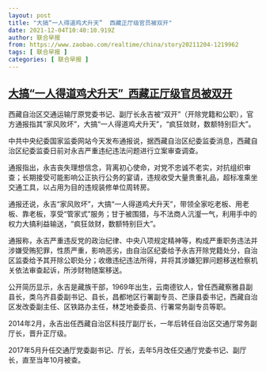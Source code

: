```yaml
---
layout: post
title: "大搞“一人得道鸡犬升天”  西藏正厅级官员被双开"
date: 2021-12-04T10:40:10.919Z
author: 联合早报
from: https://www.zaobao.com/realtime/china/story20211204-1219962
tags: [ 联合早报 ]
categories: [ 联合早报 ]
---
```

<!--1638633720000-->
[大搞“一人得道鸡犬升天”  西藏正厅级官员被双开](https://www.zaobao.com/realtime/china/story20211204-1219962)
------

<div>
<p>西藏自治区交通运输厅原党委书记、副厅长永吉被“双开”（开除党籍和公职），官方通报指其“家风败坏”，大搞“一人得道鸡犬升天”，“疯狂敛财，数额特别巨大”。</p><p>中共中央纪委国家监委网站今天发布通报说，据西藏自治区纪委监委消息，西藏自治区纪委监委日前对永吉严重违纪违法问题进行立案审查调查。</p><p>通报指出，永吉丧失理想信念，背离初心使命，对党不忠诚不老实，对抗组织审查；长期接受可能影响公正执行公务的宴请，违规收受大量贵重礼品，超标准乘坐交通工具，以占用为目的违规装修单位周转房。</p><section id="imu"><div id="dfp-ad-imu1">        </div></section><p>通报还说，永吉“家风败坏”，大搞“一人得道鸡犬升天”，带领全家吃老板、用老板、靠老板，享受“管家式”服务；甘于被围猎，与不法商人沆瀣一气，利用手中的权力大搞利益输送，“疯狂敛财，数额特别巨大”。</p><p>通报称，永吉严重违反党的政治纪律、中央八项规定精神等，构成严重职务违法并涉嫌受贿犯罪，性质严重，影响恶劣，由自治区纪委给予永吉开除党籍处分，自治区监委给予其开除公职处分；收缴违纪违法所得，并将其涉嫌犯罪问题移送检察机关依法审查起诉，所涉财物随案移送。</p><p>公开简历显示，永吉是藏族干部，1969年出生，云南德钦人，曾任西藏察雅县副县长，类乌齐县委副书记、县长，昌都地区行署副专员、芒康县委书记，西藏自治区发改委副主任、区铁路办主任，林芝地委委员、行署常务副专员等职。</p><div id="innity-in-post"></div><div id="dfp-ad-midarticlespecial">        </div><p>2014年2月，永吉出任西藏自治区科技厅副厅长，一年后转任自治区交通厅常务副厅长，晋升正厅级。</p><p>2017年5月升任交通厅党委副书记、厅长，去年5月改任交通厅党委书记、副厅长，直至当年10月被查。<br>&nbsp;</p>      <div class="cx_paywall_placeholder" id="sph_cdp_40"></div>
</div>
